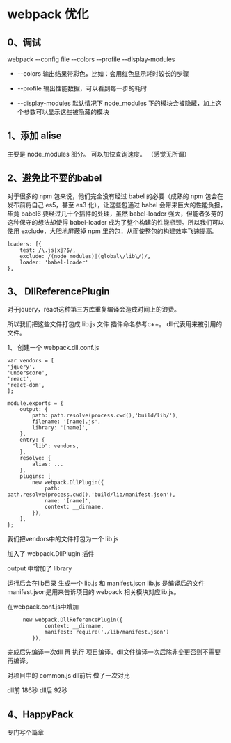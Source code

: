 # webpack 优化

## 0、调试
webpack --config file --colors --profile --display-modules

- --colors 输出结果带彩色，比如：会用红色显示耗时较长的步骤

- --profile 输出性能数据，可以看到每一步的耗时
- --display-modules 默认情况下 node_modules 下的模块会被隐藏，加上这个参数可以显示这些被隐藏的模块


## 1、添加 alise

主要是 node_modules 部分。 可以加快查询速度。 （感觉无所谓）

## 2、避免比不要的babel

对于很多的 npm 包来说，他们完全没有经过 babel 的必要（成熟的 npm 包会在发布前将自己 es5，甚至 es3 化），让这些包通过 babel 会带来巨大的性能负担，毕竟 babel6 要经过几十个插件的处理，虽然 babel-loader 强大，但能者多劳的这种保守的想法却使得 babel-loader 成为了整个构建的性能瓶颈。所以我们可以使用 exclude，大胆地屏蔽掉 npm 里的包，从而使整包的构建效率飞速提高。

	loaders: [{
        test: /\.js[x]?$/,
        exclude: /(node_modules)|(global\/lib\/)/,
        loader: 'babel-loader'
    },


## 3、 DllReferencePlugin

对于jquery，react这种第三方库重复编译会造成时间上的浪费。

所以我们把这些文件打包成 lib.js 文件 插件命名参考c++。  dll代表用来被引用的文件。

1、 创建一个 webpack.dll.conf.js

	var vendors = [
    'jquery',
    'underscore',
    'react',
    'react-dom',
	];

	module.exports = {
	    output: {
	        path: path.resolve(process.cwd(),'build/lib/'),
	        filename: '[name].js',
	        library: '[name]',
	    },
	    entry: {
	        "lib": vendors,
	    },
	    resolve: {
	        alias: ...
	    },
	    plugins: [
	        new webpack.DllPlugin({
	            path: path.resolve(process.cwd(),'build/lib/manifest.json'),
	            name: '[name]',
	            context: __dirname,
	        }),
	    ],
	};

我们把vendors中的文件打包为一个 lib.js

加入了 webpack.DllPlugin 插件

output 中增加了 library

运行后会在lib目录 生成一个 lib.js 和 manifest.json
lib.js 是编译后的文件
manifest.json是用来告诉项目的 webpack 相关模块对应lib.js。


在webpack.conf.js中增加

		 new webpack.DllReferencePlugin({
                context: __dirname,
                manifest: require('./lib/manifest.json')
            }),

完成后先编译一次dll 再 执行 项目编译。dll文件编译一次后除非变更否则不需要再编译。

对项目中的 common.js dll前后 做了一次对比

dll前 186秒
dll后 92秒

## 4、HappyPack
专门写个篇章


